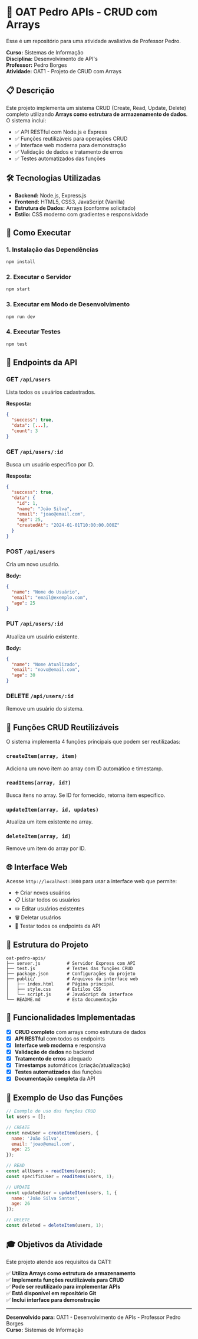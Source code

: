 # 🚀 OAT Pedro APIs - CRUD com Arrays

Esse é um repositório para uma atividade avaliativa de Professor Pedro.

**Curso:** Sistemas de Informação  
**Disciplina:** Desenvolvimento de API's  
**Professor:** Pedro Borges  
**Atividade:** OAT1 - Projeto de CRUD com Arrays

## 📋 Descrição

Este projeto implementa um sistema CRUD (Create, Read, Update, Delete) completo utilizando **Arrays como estrutura de armazenamento de dados**. O sistema inclui:

- ✅ API RESTful com Node.js e Express
- ✅ Funções reutilizáveis para operações CRUD
- ✅ Interface web moderna para demonstração
- ✅ Validação de dados e tratamento de erros
- ✅ Testes automatizados das funções

## 🛠️ Tecnologias Utilizadas

- **Backend:** Node.js, Express.js
- **Frontend:** HTML5, CSS3, JavaScript (Vanilla)
- **Estrutura de Dados:** Arrays (conforme solicitado)
- **Estilo:** CSS moderno com gradientes e responsividade

## 🚀 Como Executar

### 1. Instalação das Dependências
```bash
npm install
```

### 2. Executar o Servidor
```bash
npm start
```

### 3. Executar em Modo de Desenvolvimento
```bash
npm run dev
```

### 4. Executar Testes
```bash
npm test
```

## 📡 Endpoints da API

### **GET** `/api/users`
Lista todos os usuários cadastrados.

**Resposta:**
```json
{
  "success": true,
  "data": [...],
  "count": 3
}
```

### **GET** `/api/users/:id`
Busca um usuário específico por ID.

**Resposta:**
```json
{
  "success": true,
  "data": {
    "id": 1,
    "name": "João Silva",
    "email": "joao@email.com",
    "age": 25,
    "createdAt": "2024-01-01T10:00:00.000Z"
  }
}
```

### **POST** `/api/users`
Cria um novo usuário.

**Body:**
```json
{
  "name": "Nome do Usuário",
  "email": "email@exemplo.com",
  "age": 25
}
```

### **PUT** `/api/users/:id`
Atualiza um usuário existente.

**Body:**
```json
{
  "name": "Nome Atualizado",
  "email": "novo@email.com",
  "age": 30
}
```

### **DELETE** `/api/users/:id`
Remove um usuário do sistema.

## 🔧 Funções CRUD Reutilizáveis

O sistema implementa 4 funções principais que podem ser reutilizadas:

### `createItem(array, item)`
Adiciona um novo item ao array com ID automático e timestamp.

### `readItems(array, id?)`
Busca itens no array. Se ID for fornecido, retorna item específico.

### `updateItem(array, id, updates)`
Atualiza um item existente no array.

### `deleteItem(array, id)`
Remove um item do array por ID.

## 🌐 Interface Web

Acesse `http://localhost:3000` para usar a interface web que permite:

- ➕ Criar novos usuários
- 📋 Listar todos os usuários
- ✏️ Editar usuários existentes
- 🗑️ Deletar usuários
- 🧪 Testar todos os endpoints da API

## 📁 Estrutura do Projeto

```
oat-pedro-apis/
├── server.js          # Servidor Express com API
├── test.js            # Testes das funções CRUD
├── package.json       # Configurações do projeto
├── public/            # Arquivos da interface web
│   ├── index.html     # Página principal
│   ├── style.css      # Estilos CSS
│   └── script.js      # JavaScript da interface
└── README.md          # Esta documentação
```

## 🎯 Funcionalidades Implementadas

- [x] **CRUD completo** com arrays como estrutura de dados
- [x] **API RESTful** com todos os endpoints
- [x] **Interface web moderna** e responsiva
- [x] **Validação de dados** no backend
- [x] **Tratamento de erros** adequado
- [x] **Timestamps** automáticos (criação/atualização)
- [x] **Testes automatizados** das funções
- [x] **Documentação completa** da API

## 🧪 Exemplo de Uso das Funções

```javascript
// Exemplo de uso das funções CRUD
let users = [];

// CREATE
const newUser = createItem(users, {
  name: 'João Silva',
  email: 'joao@email.com',
  age: 25
});

// READ
const allUsers = readItems(users);
const specificUser = readItems(users, 1);

// UPDATE
const updatedUser = updateItem(users, 1, {
  name: 'João Silva Santos',
  age: 26
});

// DELETE
const deleted = deleteItem(users, 1);
```

## 🎓 Objetivos da Atividade

Este projeto atende aos requisitos da OAT1:

✅ **Utiliza Arrays como estrutura de armazenamento**  
✅ **Implementa funções reutilizáveis para CRUD**  
✅ **Pode ser reutilizado para implementar APIs**  
✅ **Está disponível em repositório Git**  
✅ **Inclui interface para demonstração**

---

**Desenvolvido para:** OAT1 - Desenvolvimento de APIs - Professor Pedro Borges  
**Curso:** Sistemas de Informação
